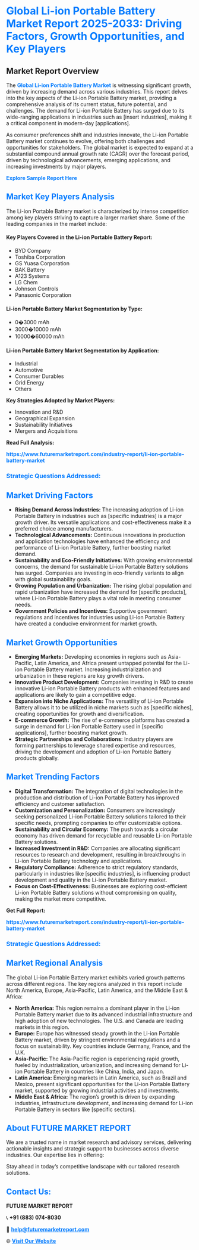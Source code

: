 <h1 style="color: #007BFF;">Global Li-ion Portable Battery Market Report 2025-2033: Driving Factors, Growth Opportunities, and Key Players</h1>

<section id="overview">
<h2>Market Report Overview</h2>
<p>The <a href="https://www.futuremarketreport.com/industry-report/li-ion-portable-battery-market" style="color: #007BFF; text-decoration: none;"><strong>Global Li-ion Portable Battery Market</strong></a> is witnessing significant growth, driven by increasing demand across various industries. This report delves into the key aspects of the Li-ion Portable Battery market, providing a comprehensive analysis of its current status, future potential, and challenges. The demand for Li-ion Portable Battery has surged due to its wide-ranging applications in industries such as [insert industries], making it a critical component in modern-day [applications].</p>
<p>As consumer preferences shift and industries innovate, the Li-ion Portable Battery market continues to evolve, offering both challenges and opportunities for stakeholders. The global market is expected to expand at a substantial compound annual growth rate (CAGR) over the forecast period, driven by technological advancements, emerging applications, and increasing investments by major players.</p>
</section>

<section id="overview">
<p><a href="https://www.futuremarketreport.com/request-sample/reportId=76793" style="color: #007BFF; text-decoration: none;"><strong>Explore Sample Report Here</strong></a></p>
</section>

<section id="key-players">
<h2 style="color: #007BFF;">Market Key Players Analysis</h2>
<p>The Li-ion Portable Battery market is characterized by intense competition among key players striving to capture a larger market share. Some of the leading companies in the market include:</p>
<h4>Key Players Covered in the Li-ion Portable Battery Report:</h4>
<ul><li>BYD Company</li><li>Toshiba Corporation</li><li>GS Yuasa Corporation</li><li>BAK Battery</li><li>A123 Systems</li><li>LG Chem</li><li>Johnson Controls</li><li>Panasonic Corporation</li></ul>
<h4>Li-ion Portable Battery Market Segmentation by Type:</h4>
<ul><li>0�3000 mAh</li><li>3000�10000 mAh</li><li>10000�60000 mAh</li></ul>

<h4>Li-ion Portable Battery Market Segmentation by Application:</h4>
<ul><li>Industrial</li><li>Automotive</li><li>Consumer Durables</li><li>Grid Energy</li><li>Others</li></ul>
<p><strong>Key Strategies Adopted by Market Players:</strong></p>
<ul>
<li>Innovation and R&D</li>
<li>Geographical Expansion</li>
<li>Sustainability Initiatives</li>
<li>Mergers and Acquisitions</li>
</ul>
</section>

<section>
<p><strong>Read Full Analysis: </strong></p><a href="https://www.futuremarketreport.com/industry-report/li-ion-portable-battery-market" style="color: #007BFF; text-decoration: none;"><strong>https://www.futuremarketreport.com/industry-report/li-ion-portable-battery-market</strong></a>
<h3 style="color: #007BFF;">Strategic Questions Addressed:</h3>
</section>

<section id="driving-factors">
<h2 style="color: #007BFF;">Market Driving Factors</h2>
<ul>
<li><strong>Rising Demand Across Industries:</strong> The increasing adoption of Li-ion Portable Battery in industries such as [specific industries] is a major growth driver. Its versatile applications and cost-effectiveness make it a preferred choice among manufacturers.</li>
<li><strong>Technological Advancements:</strong> Continuous innovations in production and application technologies have enhanced the efficiency and performance of Li-ion Portable Battery, further boosting market demand.</li>
<li><strong>Sustainability and Eco-Friendly Initiatives:</strong> With growing environmental concerns, the demand for sustainable Li-ion Portable Battery solutions has surged. Companies are investing in eco-friendly variants to align with global sustainability goals.</li>
<li><strong>Growing Population and Urbanization:</strong> The rising global population and rapid urbanization have increased the demand for [specific products], where Li-ion Portable Battery plays a vital role in meeting consumer needs.</li>
<li><strong>Government Policies and Incentives:</strong> Supportive government regulations and incentives for industries using Li-ion Portable Battery have created a conducive environment for market growth.</li>
</ul>
</section>

<section id="growth-opportunities">
<h2 style="color: #007BFF;">Market Growth Opportunities</h2>
<ul>
<li><strong>Emerging Markets:</strong> Developing economies in regions such as Asia-Pacific, Latin America, and Africa present untapped potential for the Li-ion Portable Battery market. Increasing industrialization and urbanization in these regions are key growth drivers.</li>
<li><strong>Innovative Product Development:</strong> Companies investing in R&D to create innovative Li-ion Portable Battery products with enhanced features and applications are likely to gain a competitive edge.</li>
<li><strong>Expansion into Niche Applications:</strong> The versatility of Li-ion Portable Battery allows it to be utilized in niche markets such as [specific niches], creating opportunities for growth and diversification.</li>
<li><strong>E-commerce Growth:</strong> The rise of e-commerce platforms has created a surge in demand for Li-ion Portable Battery used in [specific applications], further boosting market growth.</li>
<li><strong>Strategic Partnerships and Collaborations:</strong> Industry players are forming partnerships to leverage shared expertise and resources, driving the development and adoption of Li-ion Portable Battery products globally.</li>
</ul>
</section>

<section id="trending-factors">
<h2 style="color: #007BFF;">Market Trending Factors</h2>
<ul>
<li><strong>Digital Transformation:</strong> The integration of digital technologies in the production and distribution of Li-ion Portable Battery has improved efficiency and customer satisfaction.</li>
<li><strong>Customization and Personalization:</strong> Consumers are increasingly seeking personalized Li-ion Portable Battery solutions tailored to their specific needs, prompting companies to offer customizable options.</li>
<li><strong>Sustainability and Circular Economy:</strong> The push towards a circular economy has driven demand for recyclable and reusable Li-ion Portable Battery solutions.</li>
<li><strong>Increased Investment in R&D:</strong> Companies are allocating significant resources to research and development, resulting in breakthroughs in Li-ion Portable Battery technology and applications.</li>
<li><strong>Regulatory Compliance:</strong> Adherence to strict regulatory standards, particularly in industries like [specific industries], is influencing product development and quality in the Li-ion Portable Battery market.</li>
<li><strong>Focus on Cost-Effectiveness:</strong> Businesses are exploring cost-efficient Li-ion Portable Battery solutions without compromising on quality, making the market more competitive.</li>
</ul>
</section>

<section>
<p><strong>Get Full Report: </strong></p><a href="https://www.futuremarketreport.com/industry-report/li-ion-portable-battery-market" style="color: #007BFF; text-decoration: none;"><strong>https://www.futuremarketreport.com/industry-report/li-ion-portable-battery-market</strong></a>
<h3 style="color: #007BFF;">Strategic Questions Addressed:</h3>
</section>


<section id="regional-analysis">
<h2 style="color: #007BFF;">Market Regional Analysis</h2>
<p>The global Li-ion Portable Battery market exhibits varied growth patterns across different regions. The key regions analyzed in this report include North America, Europe, Asia-Pacific, Latin America, and the Middle East & Africa:</p>
<ul>
<li><strong>North America:</strong> This region remains a dominant player in the Li-ion Portable Battery market due to its advanced industrial infrastructure and high adoption of new technologies. The U.S. and Canada are leading markets in this region.</li>
<li><strong>Europe:</strong> Europe has witnessed steady growth in the Li-ion Portable Battery market, driven by stringent environmental regulations and a focus on sustainability. Key countries include Germany, France, and the U.K.</li>
<li><strong>Asia-Pacific:</strong> The Asia-Pacific region is experiencing rapid growth, fueled by industrialization, urbanization, and increasing demand for Li-ion Portable Battery in countries like China, India, and Japan.</li>
<li><strong>Latin America:</strong> Emerging markets in Latin America, such as Brazil and Mexico, present significant opportunities for the Li-ion Portable Battery market, supported by growing industrial activities and investments.</li>
<li><strong>Middle East & Africa:</strong> The region’s growth is driven by expanding industries, infrastructure development, and increasing demand for Li-ion Portable Battery in sectors like [specific sectors].</li>
</ul>
</section>

<footer>
<h2 style="color: #007BFF;">About FUTURE MARKET REPORT</h2>
<p>We are a trusted name in market research and advisory services, delivering actionable insights and strategic support to businesses across diverse industries. Our expertise lies in offering:</p>

<p>Stay ahead in today’s competitive landscape with our tailored research solutions.</p>

<h2 style="color: #007BFF;">Contact Us:</h2>
<p><strong>FUTURE MARKET REPORT</strong></p>
<p>📞 <strong>+91 (883) 074-8030</strong></p>
<p>📧 <strong><a href="mailto:help@futuremarketreport.com" style="color: #007BFF;">help@futuremarketreport.com</a></strong></p>
<p>🌐 <strong><a href="https://www.futuremarketreport.com/" style="color: #007BFF;">Visit Our Website</a></strong></p>
</footer>